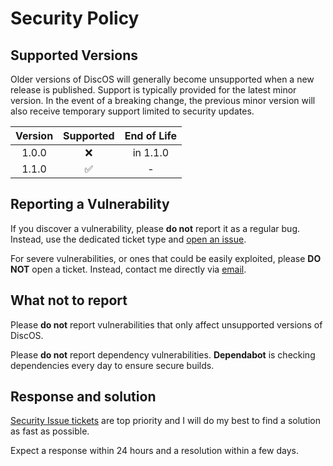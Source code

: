 # Security Policy

## Supported Versions

Older versions of DiscOS will generally become unsupported when a new release is published. Support is typically provided for the latest minor version. In the event of a breaking change, the previous minor version will also receive temporary support limited to security updates.

| Version |     Supported      | End of Life |
| :-----: | :----------------: | :---------: |
|  1.0.0  |        :x:         |  in 1.1.0   |
|  1.1.0  | :white_check_mark: |      -      |

## Reporting a Vulnerability

If you discover a vulnerability, please **do not** report it as a regular bug. Instead, use the dedicated ticket type and [open an issue](https://github.com/BrNi05/DiscOS/issues).

For severe vulnerabilities, or ones that could be easily exploited, please **DO NOT** open a ticket. Instead, contact me directly via [email](mailto:szocsbarnabas8@gmail.com).

## What not to report

Please **do not** report vulnerabilities that only affect unsupported versions of DiscOS.

Please **do not** report dependency vulnerabilities. **Dependabot** is checking dependencies every day to ensure secure builds.

## Response and solution

[Security Issue tickets](https://github.com/BrNi05/DiscOS/issues?q=is%3Aissue%20state%3Aopen%20label%3ASECURITY) are top priority and I will do my best to find a solution as fast as possible.

Expect a response within 24 hours and a resolution within a few days.
